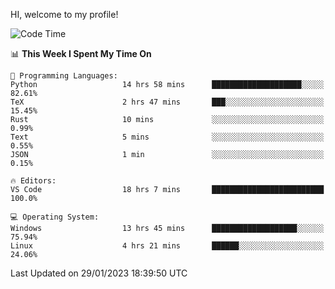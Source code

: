 HI, welcome to my profile!
<!--START_SECTION:waka-->
![Code Time](http://img.shields.io/badge/Code%20Time-426%20hrs%208%20mins-blue)

📊 **This Week I Spent My Time On** 

```text
💬 Programming Languages: 
Python                   14 hrs 58 mins      ████████████████████░░░░░   82.61% 
TeX                      2 hrs 47 mins       ███░░░░░░░░░░░░░░░░░░░░░░   15.45% 
Rust                     10 mins             ░░░░░░░░░░░░░░░░░░░░░░░░░   0.99% 
Text                     5 mins              ░░░░░░░░░░░░░░░░░░░░░░░░░   0.55% 
JSON                     1 min               ░░░░░░░░░░░░░░░░░░░░░░░░░   0.15%

🔥 Editors: 
VS Code                  18 hrs 7 mins       █████████████████████████   100.0%

💻 Operating System: 
Windows                  13 hrs 45 mins      ███████████████████░░░░░░   75.94% 
Linux                    4 hrs 21 mins       ██████░░░░░░░░░░░░░░░░░░░   24.06%

```


 Last Updated on 29/01/2023 18:39:50 UTC
<!--END_SECTION:waka-->
